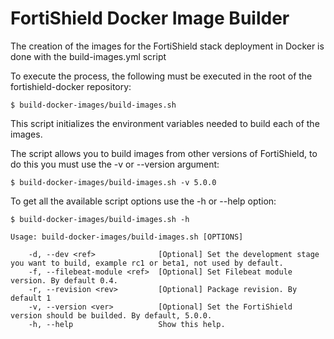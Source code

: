 # FortiShield Docker Image Builder

The creation of the images for the FortiShield stack deployment in Docker is done with the build-images.yml script

To execute the process, the following must be executed in the root of the fortishield-docker repository:

```
$ build-docker-images/build-images.sh
```

This script initializes the environment variables needed to build each of the images.

The script allows you to build images from other versions of FortiShield, to do this you must use the -v or --version argument:

```
$ build-docker-images/build-images.sh -v 5.0.0
```

To get all the available script options use the -h or --help option:

```
$ build-docker-images/build-images.sh -h

Usage: build-docker-images/build-images.sh [OPTIONS]

    -d, --dev <ref>              [Optional] Set the development stage you want to build, example rc1 or beta1, not used by default.
    -f, --filebeat-module <ref>  [Optional] Set Filebeat module version. By default 0.4.
    -r, --revision <rev>         [Optional] Package revision. By default 1
    -v, --version <ver>          [Optional] Set the FortiShield version should be builded. By default, 5.0.0.
    -h, --help                   Show this help.

```